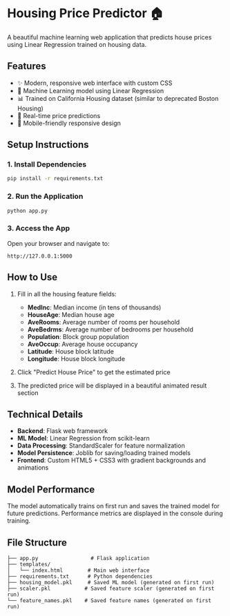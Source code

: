 # Housing Price Predictor 🏠

A beautiful machine learning web application that predicts house prices using Linear Regression trained on housing data.

## Features

- ✨ Modern, responsive web interface with custom CSS
- 🤖 Machine Learning model using Linear Regression
- 📊 Trained on California Housing dataset (similar to deprecated Boston Housing)
- 🔄 Real-time price predictions
- 📱 Mobile-friendly responsive design

## Setup Instructions

### 1. Install Dependencies

```bash
pip install -r requirements.txt
```

### 2. Run the Application

```bash
python app.py
```

### 3. Access the App

Open your browser and navigate to:
```
http://127.0.0.1:5000
```

## How to Use

1. Fill in all the housing feature fields:
   - **MedInc**: Median income (in tens of thousands)
   - **HouseAge**: Median house age
   - **AveRooms**: Average number of rooms per household
   - **AveBedrms**: Average number of bedrooms per household
   - **Population**: Block group population
   - **AveOccup**: Average house occupancy
   - **Latitude**: House block latitude
   - **Longitude**: House block longitude

2. Click "Predict House Price" to get the estimated price

3. The predicted price will be displayed in a beautiful animated result section

## Technical Details

- **Backend**: Flask web framework
- **ML Model**: Linear Regression from scikit-learn
- **Data Processing**: StandardScaler for feature normalization
- **Model Persistence**: Joblib for saving/loading trained models
- **Frontend**: Custom HTML5 + CSS3 with gradient backgrounds and animations

## Model Performance

The model automatically trains on first run and saves the trained model for future predictions. Performance metrics are displayed in the console during training.

## File Structure

```
├── app.py                 # Flask application
├── templates/
│   └── index.html        # Main web interface
├── requirements.txt      # Python dependencies
├── housing_model.pkl     # Saved ML model (generated on first run)
├── scaler.pkl           # Saved feature scaler (generated on first run)
└── feature_names.pkl    # Saved feature names (generated on first run)
```
